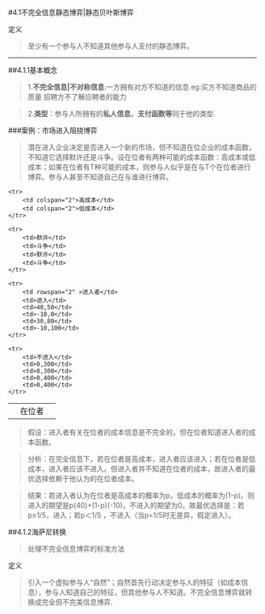 #4.1不完全信息静态博弈|静态贝叶斯博弈

定义

>至少有一个参与人不知道其他参与人支付的静态博弈。

***

##4.1.1基本概念

>1.**不完全信息|不对称信息**:一方拥有对方不知道的信息 eg:买方不知道商品的质量 招聘方不了解应聘者的能力

>2.**类型**：参与人所拥有的**私人信息**。**支付函数等**同于他的类型.

###案例：市场进入阻挠博弈

>潜在进入企业决定是否进入一个新的市场，但不知道在位企业的成本函数，不知道它选择默许还是斗争。设在位者有两种可能的成本函数：高成本或低成本；如果在位者有T种可能的成本，则参与人似乎是在与T个在位者进行博弈。参与人甚至不知道自己在与谁进行博弈。

<table>
	<tr>
		<td colspan="2" rowspan="3"></td>
		<td colspan="4" >在位者<td/>
	</tr>

	<tr>
		<td colspan="2">高成本</td>
		<td colspan="2">低成本</td>
	</tr>

	<tr>
		<td>默许</td>
		<td>斗争</td>
		<td>默许</td>
		<td>斗争</td>
	</tr>

	<tr>
		<td rowspan="2" >进入者</td>
		<td>进入</td>
		<td>40,50</td>
		<td>-10,0</td>
		<td>30,80</td>
		<td>-10,100</td>
	</tr>

	<tr>
		<td>不进入</td>
		<td>0,300</td>
		<td>0,300</td>
		<td>0,400</td>
		<td>0,400</td>
	</tr>
</table>

>假设：进入者有关在位者的成本信息是不完全的，但在位者知道进入者的成本函数。

>分析：在完全信息下，若在位者是高成本，进入者应该进入；若在位者是低成本，进入者应该不进入。但进入者并不知道在位者的成本，故进入者的最优选择依赖于他认为的在位者成本。

>结果：若进入者认为在位者是高成本的概率为p，低成本的概率为(1-p)。则进入的期望是p(40)+(1-p)(-10)，不进入的期望为0。故最优选择是：若p≥1/5，进入；若p＜1/5 ，不进入（当p=1/5时无差异，假定进入）。

##4.1.2海萨尼转换

>处理不完全信息博弈的标准方法

定义

>引入一个虚拟参与人“自然”；自然首先行动决定参与人的特征（如成本信息），参与人知道自己的特征，但其他参与人不知道。不完全信息博弈就转换成完全但不完美信息博弈.

